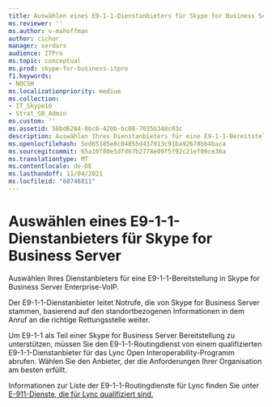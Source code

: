 ```yaml
---
title: Auswählen eines E9-1-1-Dienstanbieters für Skype for Business Server
ms.reviewer: ''
ms.author: v-mahoffman
author: cichur
manager: serdars
audience: ITPro
ms.topic: conceptual
ms.prod: skype-for-business-itpro
f1.keywords:
- NOCSH
ms.localizationpriority: medium
ms.collection:
- IT_Skype16
- Strat_SB_Admin
ms.custom: ''
ms.assetid: 58bd6284-0bc0-420b-bc08-7035b348c03c
description: Auswählen Ihres Dienstanbieters für eine E9-1-1-Bereitstellung in Skype for Business Server Enterprise-VoIP.
ms.openlocfilehash: 5ed65185e8c04855d437013c91ba92678bb4baca
ms.sourcegitcommit: 65a10f80e5dfd67b2778e09f5f92c21ef09ce36a
ms.translationtype: MT
ms.contentlocale: de-DE
ms.lasthandoff: 11/04/2021
ms.locfileid: "60746811"
---
```

# <a name="choose-an-e9-1-1-service-provider-for-skype-for-business-server"></a>Auswählen eines E9-1-1-Dienstanbieters für Skype for Business Server
 
Auswählen Ihres Dienstanbieters für eine E9-1-1-Bereitstellung in Skype for Business Server Enterprise-VoIP.
  
Der E9-1-1-Dienstanbieter leitet Notrufe, die von Skype for Business Server stammen, basierend auf den standortbezogenen Informationen in dem Anruf an die richtige Rettungsstelle weiter. 
  
Um E9-1-1 als Teil einer Skype for Business Server Bereitstellung zu unterstützen, müssen Sie den E9-1-1-Routingdienst von einem qualifizierten E9-1-1-Dienstanbieter für das Lync Open Interoperability-Programm abrufen. Wählen Sie den Anbieter, der die Anforderungen Ihrer Organisation am besten erfüllt.

Informationen zur Liste der E9-1-1-Routingdienste für Lync finden Sie unter [E-911-Dienste, die für Lync qualifiziert sind.](../../../SfbPartnerCertification/lync-cert/e-911-service-providers.md)
